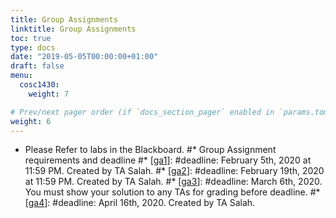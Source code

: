 ```yaml
---
title: Group Assignments
linktitle: Group Assignments
toc: true
type: docs
date: "2019-05-05T00:00:00+01:00"
draft: false
menu:
  cosc1430:
    weight: 7

# Prev/next pager order (if `docs_section_pager` enabled in `params.toml`)
weight: 6
---
```


* Please Refer to labs in the Blackboard.
#*   Group Assignment requirements and deadline
#*   [[ga1](https://drive.google.com/drive/folders/15GUKc6oumiaopDjU0pD4lprFIhCSITH9?usp=sharing)]: #deadline: February 5th, 2020 at 11:59 PM. Created by TA Salah.
#*   [[ga2](https://drive.google.com/drive/folders/1O5lFltiPq-Dpbt2nJ3JA7pDwd-rgUDDl?usp=sharing)]: #deadline: February 19th, 2020 at 11:59 PM. Created by TA Salah.
#*   [[ga3](https://drive.google.com/drive/folders/1Xu5YkuvNm3JkmNrsSx8SLxxJhFTSX3mG?usp=sharing)]: #deadline: March 6th, 2020\. You must show your solution to any TAs for grading before deadline.
#*   [[ga4](https://drive.google.com/drive/folders/1SeNVJaHpB7Pc6WgtcI_KLg3-DHeGn3Nj?usp=sharing)]: #deadline: April 16th, 2020\. Created by TA Salah.